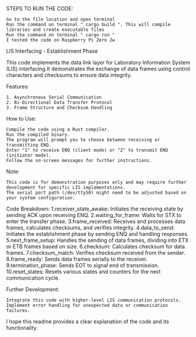 STEPS TO RUN THE CODE:

    Go to the file location and open terminal
    Run the command on terminal " cargo build ". This will compile libraries and create executable files
    Run the command on terminal " cargo run "
    I tested the code on Raspberry Pi Zero 2w

LIS Interfacing - Establishment Phase

This code implements the data link layer for Laboratory Information System (LIS) interfacing.It demonstrates the exchange of data frames using control characters and checksums to ensure data integrity. 

Features:

 	1. Asynchronous Serial Communication
	2. Bi-Directional Data Transfer Protocol
	3. Frame Structure and Checksum Handling
	
How to Use:

    Compile the code using a Rust compiler.
    Run the compiled binary.
    The program will prompt you to choose between receiving or transmitting ENQ.
    Enter "1" to receive ENQ (client mode) or "2" to transmit ENQ (initiator mode).
    Follow the on-screen messages for further instructions.

Note:

    This code is for demonstration purposes only and may require further development for specific LIS implementations.
    The serial port path (/dev/ttyS0) might need to be adjusted based on your system configuration.

Code Breakdown:
	1.receiver_state_awake: Initiates the receiving state by sending ACK upon receiving ENQ.
	2.waiting_for_frame: Waits for STX to enter the transfer phase.
	3.frame_received: Receives and processes data frames, calculates checksums, and verifies integrity.
	4.data_to_send: Initiates the establishment phase by sending ENQ and handling responses.
	5.next_frame_setup: Handles the sending of data frames, dividing into ETX or ETB frames based on size.
	6.checksum: Calculates checksum for data frames.
	7.checksum_match: Verifies checksum received from the sender.
	8.frame_ready: Sends data frames serially to the receiver.
	9.termination_phase: Sends EOT to signal end of transmission.
	10.reset_states: Resets various states and counters for the next communication cycle.

Further Development:

    Integrate this code with higher-level LIS communication protocols.
    Implement error handling for unexpected data or communication failures.

I hope this readme provides a clear explanation of the code and its functionality.
